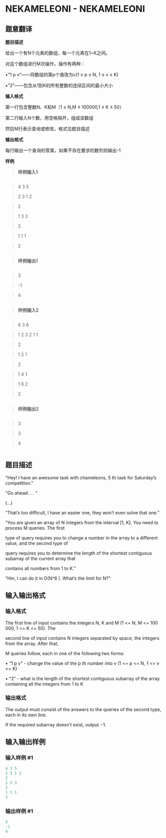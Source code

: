 # NEKAMELEONI - NEKAMELEONI

## 题意翻译

**题目描述**

给出一个有N个元素的数组，每一个元素在1~K之间。

对这个数组进行M次操作，操作有两种：

•“1 p v”——将数组的第p个值改为v(1 ≤ p ≤ N, 1 ≤ v ≤ K)

•“2”——包含从1到K的所有整数的连续区间的最小大小

**输入格式**

第一行包含整数N、K和M（1 ≤ N,M ≤ 100000,1 ≤ K ≤ 50）

第二行输入N个数，用空格隔开，组成该数组

然后M行表示查询或修改，格式见题目描述

**输出格式**

每行输出一个查询的答案，如果不存在要求的数列则输出-1

**样例**

> **样例输入1**

>```

>4 3 5

>2 3 1 2

>2

>1 3 3

>2

>1 1 1

>2

>```

>

>**样例输出1**

>

>```

>3

>-1

>4

>```

>**样例输入2**

>

>```

>6 3 6

>1 2 3 2 1 1

>2

>1 2 1

>2

>1 4 1

>1 6 2

>2

>```

>

>**样例输出2**

>

>```

>3

>3

>4

>```

## 题目描述

"Hey! I have an awesome task with chameleons, 5 th task for Saturday’s competition."

"Go ahead. . . "

(...)

“That’s too difficult, I have an easier one, they won’t even solve that one.”

“You are given an array of N integers from the interval \[1, K\]. You need to process M queries. The first

type of query requires you to change a number in the array to a different value, and the second type of

query requires you to determine the length of the shortest contiguous subarray of the current array that

contains all numbers from 1 to K.”

“Hm, I can do it in O(N^6 ). What’s the limit for N?”

## 输入输出格式

### 输入格式

The first line of input contains the integers N, K and M (1 <= N, M <= 100 000, 1 <= K <= 50). The

second line of input contains N integers separated by space, the integers from the array. After that,

M queries follow, each in one of the following two forms:

• “1 p v” - change the value of the p th number into v (1 <= p <= N, 1 <= v <= K)

• “2” - what is the length of the shortest contiguous subarray of the array containing all the integers from 1 to K

### 输出格式

The output must consist of the answers to the queries of the second type, each in its own line.

If the required subarray doesn’t exist, output −1.

## 输入输出样例

### 输入样例 #1

```cpp
4 3 5
2 3 1 2
2
1 3 3
2
1 1 1
2
```


### 输出样例 #1

```cpp
3
-1
4
```



